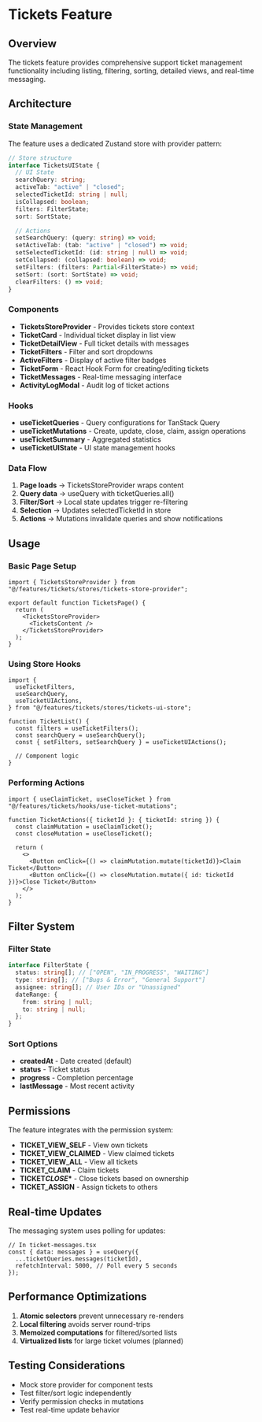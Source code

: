 # Tickets Feature

## Overview

The tickets feature provides comprehensive support ticket management functionality including listing, filtering, sorting, detailed views, and real-time messaging.

## Architecture

### State Management

The feature uses a dedicated Zustand store with provider pattern:

```typescript
// Store structure
interface TicketsUIState {
  // UI State
  searchQuery: string;
  activeTab: "active" | "closed";
  selectedTicketId: string | null;
  isCollapsed: boolean;
  filters: FilterState;
  sort: SortState;

  // Actions
  setSearchQuery: (query: string) => void;
  setActiveTab: (tab: "active" | "closed") => void;
  setSelectedTicketId: (id: string | null) => void;
  setCollapsed: (collapsed: boolean) => void;
  setFilters: (filters: Partial<FilterState>) => void;
  setSort: (sort: SortState) => void;
  clearFilters: () => void;
}
```

### Components

- **TicketsStoreProvider** - Provides tickets store context
- **TicketCard** - Individual ticket display in list view
- **TicketDetailView** - Full ticket details with messages
- **TicketFilters** - Filter and sort dropdowns
- **ActiveFilters** - Display of active filter badges
- **TicketForm** - React Hook Form for creating/editing tickets
- **TicketMessages** - Real-time messaging interface
- **ActivityLogModal** - Audit log of ticket actions

### Hooks

- **useTicketQueries** - Query configurations for TanStack Query
- **useTicketMutations** - Create, update, close, claim, assign operations
- **useTicketSummary** - Aggregated statistics
- **useTicketUIState** - UI state management hooks

### Data Flow

1. **Page loads** → TicketsStoreProvider wraps content
2. **Query data** → useQuery with ticketQueries.all()
3. **Filter/Sort** → Local state updates trigger re-filtering
4. **Selection** → Updates selectedTicketId in store
5. **Actions** → Mutations invalidate queries and show notifications

## Usage

### Basic Page Setup

```tsx
import { TicketsStoreProvider } from "@/features/tickets/stores/tickets-store-provider";

export default function TicketsPage() {
  return (
    <TicketsStoreProvider>
      <TicketsContent />
    </TicketsStoreProvider>
  );
}
```

### Using Store Hooks

```tsx
import {
  useTicketFilters,
  useSearchQuery,
  useTicketUIActions,
} from "@/features/tickets/stores/tickets-ui-store";

function TicketList() {
  const filters = useTicketFilters();
  const searchQuery = useSearchQuery();
  const { setFilters, setSearchQuery } = useTicketUIActions();

  // Component logic
}
```

### Performing Actions

```tsx
import { useClaimTicket, useCloseTicket } from "@/features/tickets/hooks/use-ticket-mutations";

function TicketActions({ ticketId }: { ticketId: string }) {
  const claimMutation = useClaimTicket();
  const closeMutation = useCloseTicket();

  return (
    <>
      <Button onClick={() => claimMutation.mutate(ticketId)}>Claim Ticket</Button>
      <Button onClick={() => closeMutation.mutate({ id: ticketId })}>Close Ticket</Button>
    </>
  );
}
```

## Filter System

### Filter State

```typescript
interface FilterState {
  status: string[]; // ["OPEN", "IN_PROGRESS", "WAITING"]
  type: string[]; // ["Bugs & Error", "General Support"]
  assignee: string[]; // User IDs or "Unassigned"
  dateRange: {
    from: string | null;
    to: string | null;
  };
}
```

### Sort Options

- **createdAt** - Date created (default)
- **status** - Ticket status
- **progress** - Completion percentage
- **lastMessage** - Most recent activity

## Permissions

The feature integrates with the permission system:

- **TICKET_VIEW_SELF** - View own tickets
- **TICKET_VIEW_CLAIMED** - View claimed tickets
- **TICKET_VIEW_ALL** - View all tickets
- **TICKET_CLAIM** - Claim tickets
- **TICKET*CLOSE*\*** - Close tickets based on ownership
- **TICKET_ASSIGN** - Assign tickets to others

## Real-time Updates

The messaging system uses polling for updates:

```tsx
// In ticket-messages.tsx
const { data: messages } = useQuery({
  ...ticketQueries.messages(ticketId),
  refetchInterval: 5000, // Poll every 5 seconds
});
```

## Performance Optimizations

1. **Atomic selectors** prevent unnecessary re-renders
2. **Local filtering** avoids server round-trips
3. **Memoized computations** for filtered/sorted lists
4. **Virtualized lists** for large ticket volumes (planned)

## Testing Considerations

- Mock store provider for component tests
- Test filter/sort logic independently
- Verify permission checks in mutations
- Test real-time update behavior
